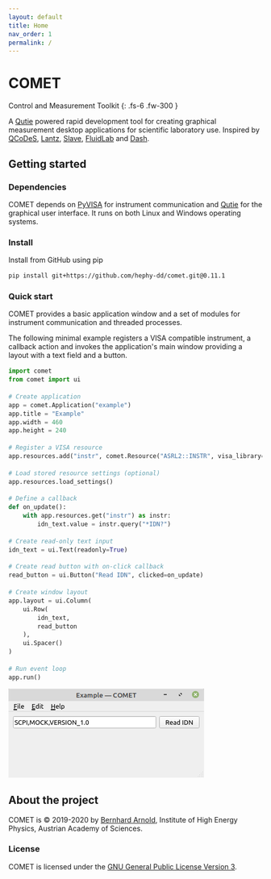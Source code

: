 ```yaml
---
layout: default
title: Home
nav_order: 1
permalink: /
---
```


# COMET

Control and Measurement Toolkit
{: .fs-6 .fw-300 }

A [Qutie](https://github.com/arnobaer/qutie) powered rapid development tool for
creating graphical measurement desktop applications for scientific laboratory
use. Inspired by [QCoDeS](https://github.com/QCoDeS/Qcodes),
[Lantz](https://github.com/LabPy/lantz),
[Slave](https://github.com/p3trus/slave),
[FluidLab](https://github.com/fluiddyn/fluidlab) and
[Dash](https://github.com/plotly/dash).

## Getting started

### Dependencies

COMET depends on [PyVISA](https://pyvisa.readthedocs.io/en/latest) for
instrument communication and [Qutie](https://github.com/arnobaer/qutie) for the
graphical user interface. It runs on both Linux and Windows operating systems.

### Install

Install from GitHub using pip

```bash
pip install git+https://github.com/hephy-dd/comet.git@0.11.1
```

### Quick start

COMET provides a basic application window and a set of modules for instrument
communication and threaded processes.

The following minimal example registers a VISA compatible instrument, a callback
action and invokes the application's main window providing a layout with a text
field and a button.

```python
import comet
from comet import ui

# Create application
app = comet.Application("example")
app.title = "Example"
app.width = 460
app.height = 240

# Register a VISA resource
app.resources.add("instr", comet.Resource("ASRL2::INSTR", visa_library="@sim"))

# Load stored resource settings (optional)
app.resources.load_settings()

# Define a callback
def on_update():
    with app.resources.get("instr") as instr:
        idn_text.value = instr.query("*IDN?")

# Create read-only text input
idn_text = ui.Text(readonly=True)

# Create read button with on-click callback
read_button = ui.Button("Read IDN", clicked=on_update)

# Create window layout
app.layout = ui.Column(
    ui.Row(
        idn_text,
        read_button
    ),
    ui.Spacer()
)

# Run event loop
app.run()
```

![Example application](static/example.png)

## About the project

COMET is &copy; 2019-2020 by [Bernhard Arnold](https://github.com/arnobaer/),
Institute of High Energy Physics, Austrian Academy of Sciences.

### License

COMET is licensed under the
[GNU General Public License Version 3](https://github.com/hephy-dd/comet/tree/master/LICENSE).
